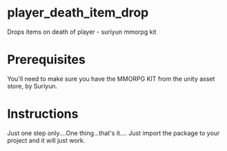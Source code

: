 # player_death_item_drop
Drops items on death of player - suriyun mmorpg kit


# Prerequisites
You'll need to make sure you have the MMORPG KIT from the unity asset store, by Suriyun.

# Instructions
Just one step only....One thing...that's it....
Just import the package to your project and it will just work.
